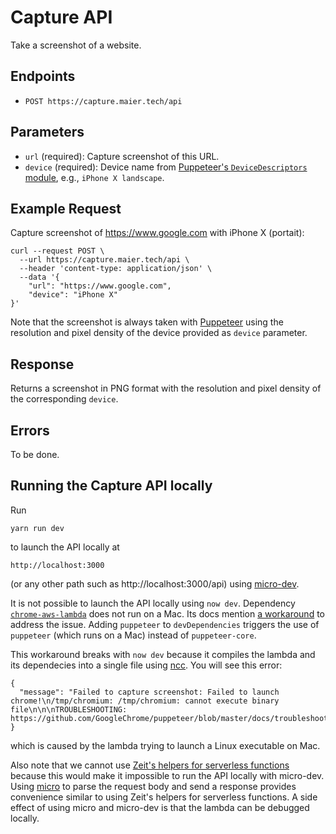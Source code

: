 # Capture API

Take a screenshot of a website.

## Endpoints

- `POST https://capture.maier.tech/api`

## Parameters

- `url` (required): Capture screenshot of this URL.
- `device` (required): Device name from [Puppeteer's `DeviceDescriptors` module](https://github.com/GoogleChrome/puppeteer/blob/master/lib/DeviceDescriptors.js), e.g., `iPhone X landscape`.

## Example Request

Capture screenshot of https://www.google.com with iPhone X (portait):

```
curl --request POST \
  --url https://capture.maier.tech/api \
  --header 'content-type: application/json' \
  --data '{
	"url": "https://www.google.com",
	"device": "iPhone X"
}'
```

Note that the screenshot is always taken with [Puppeteer](https://pptr.dev/) using the resolution and pixel density of the device provided as `device` parameter.

## Response

Returns a screenshot in PNG format with the resolution and pixel density of the corresponding `device`.

## Errors

To be done.

## Running the Capture API locally

Run

```
yarn run dev
```

to launch the API locally at

```
http://localhost:3000
```

(or any other path such as http://localhost:3000/api) using [micro-dev](https://github.com/zeit/micro-dev).

It is not possible to launch the API locally using `now dev`. Dependency [`chrome-aws-lambda`](https://github.com/alixaxel/chrome-aws-lambda) does not run on a Mac. Its docs mention [a workaround](https://github.com/alixaxel/chrome-aws-lambda/wiki/HOWTO:-Local-Development#workaround) to address the issue. Adding `puppeteer` to `devDependencies` triggers the use of `puppeteer` (which runs on a Mac) instead of `puppeteer-core`.

This workaround breaks with `now dev` because it compiles the lambda and its dependecies into a single file using [ncc](https://github.com/zeit/ncc). You will see this error:

```
{
  "message": "Failed to capture screenshot: Failed to launch chrome!\n/tmp/chromium: /tmp/chromium: cannot execute binary file\n\n\nTROUBLESHOOTING: https://github.com/GoogleChrome/puppeteer/blob/master/docs/troubleshooting.md\n"
}
```

which is caused by the lambda trying to launch a Linux executable on Mac.

Also note that we cannot use [Zeit's helpers for serverless functions](https://zeit.co/blog/now-node-helpers) because this would make it impossible to run the API locally with micro-dev. Using [micro](https://github.com/zeit/micro) to parse the request body and send a response provides convenience similar to using Zeit's helpers for serverless functions. A side effect of using micro and micro-dev is that the lambda can be debugged locally.
